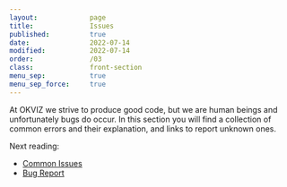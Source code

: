 ```yaml
---
layout:             page
title:              Issues
published:          true
date:               2022-07-14
modified:           2022-07-14
order:              /03
class:              front-section
menu_sep:           true
menu_sep_force:     true
---
```


At OKVIZ we strive to produce good code, but we are human beings and unfortunately bugs do occur. In this section you will find a collection of common errors and their explanation, and links to report unknown ones.

Next reading:

- [Common Issues](common-issues.md)
- [Bug Report](bugs.md)